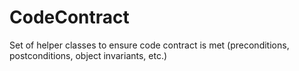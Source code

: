 # CodeContract
Set of helper classes to ensure code contract is met (preconditions, postconditions, object invariants, etc.)
